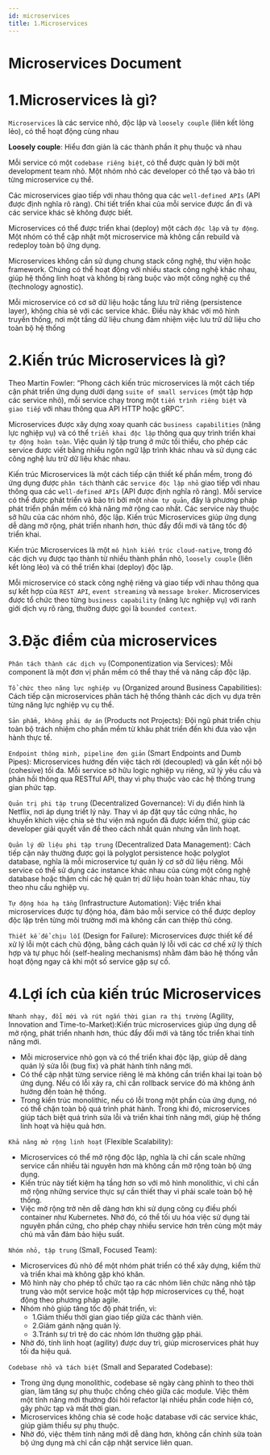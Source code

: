 ```yaml
---
id: microservices
title: 1.Microservices
---
```


# Microservices Document

# 1.Microservices là gì?

`Microservices` là các service nhỏ, độc lập và `loosely couple` (liên kết lỏng lẻo), có thể hoạt động cùng nhau

**Loosely couple**: Hiểu đơn giản là các thành phần ít phụ thuộc và nhau

Mỗi service có một `codebase riêng biệt`, có thể được quản lý bởi một development team nhỏ. Một nhóm nhỏ các developer có thể tạo và bảo trì từng microservice cụ thể.

Các microservices giao tiếp với nhau thông qua các `well-defined APIs` (API được định nghĩa rõ ràng). Chi tiết triển khai của mỗi service được ẩn đi và các service khác sẽ không được biết.

Microservices có thể được triển khai (deploy) một cách `độc lập` và `tự động`. Một nhóm có thể cập nhật một microservice mà không cần rebuild và redeploy toàn bộ ứng dụng.

Microservices không cần sử dụng chung stack công nghệ, thư viện hoặc framework. Chúng có thể hoạt động với nhiều stack công nghệ khác nhau, giúp hệ thống linh hoạt và không bị ràng buộc vào một công nghệ cụ thể (technology agnostic).

Mỗi microservice có cơ sở dữ liệu hoặc tầng lưu trữ riêng (persistence layer), không chia sẻ với các service khác. Điều này khác với mô hình truyền thống, nơi một tầng dữ liệu chung đảm nhiệm việc lưu trữ dữ liệu cho toàn bộ hệ thống

# 2.Kiến trúc Microservices là gì?

Theo Martin Fowler: “Phong cách kiến trúc microservices là một cách tiếp cận phát triển ứng dụng dưới dạng `suite of small services` (một tập hợp các service nhỏ), mỗi service chạy trong một `tiến trình riêng biệt` và `giao tiếp` với nhau thông qua API HTTP hoặc gRPC”.

Microservices được xây dựng xoay quanh các `business capabilities` (năng lực nghiệp vụ) và có thể `triển khai độc lập` thông qua quy trình triển khai `tự động hoàn toàn`. Việc quản lý tập trung ở mức tối thiểu, cho phép các service được viết bằng nhiều ngôn ngữ lập trình khác nhau và sử dụng các công nghệ lưu trữ dữ liệu khác nhau.

Kiến trúc Microservices là một cách tiếp cận thiết kế phần mềm, trong đó ứng dụng được `phân tách` thành các `service độc lập nhỏ` giao tiếp với nhau thông qua các `well-defined APIs` (API được định nghĩa rõ ràng). Mỗi service có thể được phát triển và bảo trì bởi một `nhóm tự quản`, đây là phương pháp phát triển phần mềm có khả năng mở rộng cao nhất. Các service này thuộc sở hữu của các nhóm nhỏ, độc lập. Kiến trúc Microservices giúp ứng dụng dễ dàng mở rộng, phát triển nhanh hơn, thúc đẩy đổi mới và tăng tốc độ triển khai.

Kiến trúc Microservices là một `mô hình kiến trúc cloud-native`, trong đó các dịch vụ được tạo thành từ nhiều thành phần nhỏ, `loosely couple` (liên kết lỏng lẻo) và có thể triển khai (deploy) độc lập.

Mỗi microservice có stack công nghệ riêng và giao tiếp với nhau thông qua sự kết hợp của `REST API`, `event streaming` và `message broker`. Microservices được tổ chức theo từng `business capability` (năng lực nghiệp vụ) với ranh giới dịch vụ rõ ràng, thường được gọi là `bounded context`.

# 3.Đặc điểm của microservices

`Phân tách thành các dịch vụ` (Componentization via Services): Mỗi component là một đơn vị phần mềm có thể thay thế và nâng cấp độc lập.

`Tổ chức theo năng lực nghiệp vụ` (Organized around Business Capabilities):
Cách tiếp cận microservices phân tách hệ thống thành các dịch vụ dựa trên từng năng lực nghiệp vụ cụ thể.

`Sản phẩm, không phải dự án` (Products not Projects): Đội ngũ phát triển chịu toàn bộ trách nhiệm cho phần mềm từ khâu phát triển đến khi đưa vào vận hành thực tế.

`Endpoint thông minh, pipeline đơn giản` (Smart Endpoints and Dumb Pipes):
Microservices hướng đến việc tách rời (decoupled) và gắn kết nội bộ (cohesive) tối đa. Mỗi service sở hữu logic nghiệp vụ riêng, xử lý yêu cầu và phản hồi thông qua RESTful API, thay vì phụ thuộc vào các hệ thống trung gian phức tạp.

`Quản trị phi tập trung` (Decentralized Governance): Ví dụ điển hình là Netflix, nơi áp dụng triết lý này. Thay vì áp đặt quy tắc cứng nhắc, họ khuyến khích việc chia sẻ thư viện mã nguồn đã được kiểm thử, giúp các developer giải quyết vấn đề theo cách nhất quán nhưng vẫn linh hoạt.

`Quản lý dữ liệu phi tập trung` (Decentralized Data Management):
Cách tiếp cận này thường được gọi là polyglot persistence hoặc polyglot database, nghĩa là mỗi microservice tự quản lý cơ sở dữ liệu riêng. Mỗi service có thể sử dụng các instance khác nhau của cùng một công nghệ database hoặc thậm chí các hệ quản trị dữ liệu hoàn toàn khác nhau, tùy theo nhu cầu nghiệp vụ.

`Tự động hóa hạ tầng` (Infrastructure Automation):
Việc triển khai microservices được tự động hóa, đảm bảo mỗi service có thể được deploy độc lập trên từng môi trường mới mà không cần can thiệp thủ công.

`Thiết kế để chịu lỗi` (Design for Failure):
Microservices được thiết kế để xử lý lỗi một cách chủ động, bằng cách quản lý lỗi với các cơ chế xử lý thích hợp và tự phục hồi (self-healing mechanisms) nhằm đảm bảo hệ thống vẫn hoạt động ngay cả khi một số service gặp sự cố.

# 4.Lợi ích của kiến trúc Microservices

`Nhanh nhạy, đổi mới và rút ngắn thời gian ra thị trường` (Agility, Innovation and Time-to-Market):Kiến trúc microservices giúp ứng dụng dễ mở rộng, phát triển nhanh hơn, thúc đẩy đổi mới và tăng tốc triển khai tính năng mới.

- Mỗi microservice nhỏ gọn và có thể triển khai độc lập, giúp dễ dàng quản lý sửa lỗi (bug fix) và phát hành tính năng mới.
- Có thể cập nhật từng service riêng lẻ mà không cần triển khai lại toàn bộ ứng dụng. Nếu có lỗi xảy ra, chỉ cần rollback service đó mà không ảnh hưởng đến toàn hệ thống.
- Trong kiến trúc monolithic, nếu có lỗi trong một phần của ứng dụng, nó có thể chặn toàn bộ quá trình phát hành. Trong khi đó, microservices giúp tách biệt quá trình sửa lỗi và triển khai tính năng mới, giúp hệ thống linh hoạt và hiệu quả hơn.

`Khả năng mở rộng linh hoạt` (Flexible Scalability):

- Microservices có thể mở rộng độc lập, nghĩa là chỉ cần scale những service cần nhiều tài nguyên hơn mà không cần mở rộng toàn bộ ứng dụng.
- Kiến trúc này tiết kiệm hạ tầng hơn so với mô hình monolithic, vì chỉ cần mở rộng những service thực sự cần thiết thay vì phải scale toàn bộ hệ thống.
- Việc mở rộng trở nên dễ dàng hơn khi sử dụng công cụ điều phối container như Kubernetes. Nhờ đó, có thể tối ưu hóa việc sử dụng tài nguyên phần cứng, cho phép chạy nhiều service hơn trên cùng một máy chủ mà vẫn đảm bảo hiệu suất.

`Nhóm nhỏ, tập trung` (Small, Focused Team):

- Microservices đủ nhỏ để một nhóm phát triển có thể xây dựng, kiểm thử và triển khai mà không gặp khó khăn.
- Mô hình này cho phép tổ chức tạo ra các nhóm liên chức năng nhỏ tập trung vào một service hoặc một tập hợp microservices cụ thể, hoạt động theo phương pháp agile.
- Nhóm nhỏ giúp tăng tốc độ phát triển, vì:
  - 1.Giảm thiểu thời gian giao tiếp giữa các thành viên.
  - 2.Giảm gánh nặng quản lý.
  - 3.Tránh sự trì trệ do các nhóm lớn thường gặp phải.
- Nhờ đó, tính linh hoạt (agility) được duy trì, giúp microservices phát huy tối đa hiệu quả.

`Codebase nhỏ và tách biệt` (Small and Separated Codebase):

- Trong ứng dụng monolithic, codebase sẽ ngày càng phình to theo thời gian, làm tăng sự phụ thuộc chồng chéo giữa các module. Việc thêm một tính năng mới thường đòi hỏi refactor lại nhiều phần code hiện có, gây phức tạp và mất thời gian.
- Microservices không chia sẻ code hoặc database với các service khác, giúp giảm thiểu sự phụ thuộc.
- Nhờ đó, việc thêm tính năng mới dễ dàng hơn, không cần chỉnh sửa toàn bộ ứng dụng mà chỉ cần cập nhật service liên quan.
